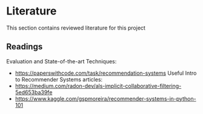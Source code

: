 # Literature

This section contains reviewed literature for this project

## Readings

Evaluation and State-of-the-art Techniques:
- https://paperswithcode.com/task/recommendation-systems
Useful Intro to Recommender Systems articles:
- https://medium.com/radon-dev/als-implicit-collaborative-filtering-5ed653ba39fe
- https://www.kaggle.com/gspmoreira/recommender-systems-in-python-101
